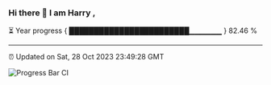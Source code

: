 ### Hi there 👋 I am Harry , 

⏳ Year progress { ████████████████████████▁▁▁▁▁▁ } 82.46 %

---

⏰ Updated on Sat, 28 Oct 2023 23:49:28 GMT

![Progress Bar CI](https://github.com/duykhang68/duykhang68/workflows/Progress%20Bar%20CI/badge.svg)
